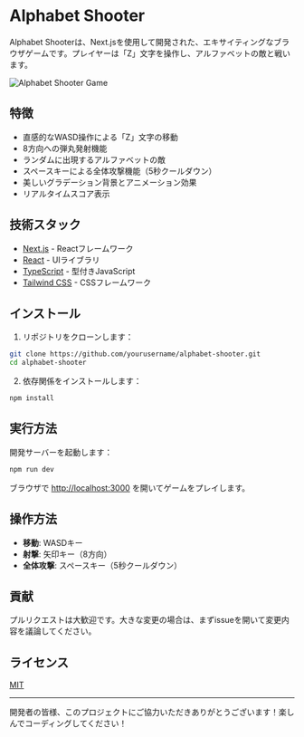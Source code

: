 # Alphabet Shooter

Alphabet Shooterは、Next.jsを使用して開発された、エキサイティングなブラウザゲームです。プレイヤーは「Z」文字を操作し、アルファベットの敵と戦います。

![Alphabet Shooter Game](https://example.com/alphabet-shooter-screenshot.png)

## 特徴

- 直感的なWASD操作による「Z」文字の移動
- 8方向への弾丸発射機能
- ランダムに出現するアルファベットの敵
- スペースキーによる全体攻撃機能（5秒クールダウン）
- 美しいグラデーション背景とアニメーション効果
- リアルタイムスコア表示

## 技術スタック

- [Next.js](https://nextjs.org/) - Reactフレームワーク
- [React](https://reactjs.org/) - UIライブラリ
- [TypeScript](https://www.typescriptlang.org/) - 型付きJavaScript
- [Tailwind CSS](https://tailwindcss.com/) - CSSフレームワーク

## インストール

1. リポジトリをクローンします：

```bash
git clone https://github.com/yourusername/alphabet-shooter.git
cd alphabet-shooter
```

2. 依存関係をインストールします：

```bash
npm install
```

## 実行方法

開発サーバーを起動します：

```bash
npm run dev
```

ブラウザで [http://localhost:3000](http://localhost:3000) を開いてゲームをプレイします。

## 操作方法

- **移動**: WASDキー
- **射撃**: 矢印キー（8方向）
- **全体攻撃**: スペースキー（5秒クールダウン）

## 貢献

プルリクエストは大歓迎です。大きな変更の場合は、まずissueを開いて変更内容を議論してください。

## ライセンス

[MIT](https://choosealicense.com/licenses/mit/)

---

開発者の皆様、このプロジェクトにご協力いただきありがとうございます！楽しんでコーディングしてください！

